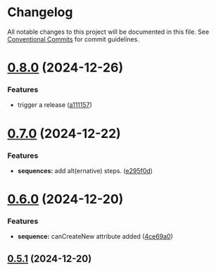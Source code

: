 # Changelog

All notable changes to this project will be documented in this file. See 
[Conventional Commits](https://conventionalcommits.org) for commit guidelines.


# [0.8.0](https://github.com/mbehr1/dlt-logs-utils/compare/v0.7.0...v0.8.0) (2024-12-26)


### Features

* trigger a release ([a111157](https://github.com/mbehr1/dlt-logs-utils/commit/a111157dbeee1abc05199b91bfa21d5da8672ffb))

# [0.7.0](https://github.com/mbehr1/dlt-logs-utils/compare/v0.6.0...v0.7.0) (2024-12-22)


### Features

* **sequences:** add alt(ernative) steps. ([e295f0d](https://github.com/mbehr1/dlt-logs-utils/commit/e295f0d289003fb4eefa186464a864b7e7aa0c32))

# [0.6.0](https://github.com/mbehr1/dlt-logs-utils/compare/v0.5.1...v0.6.0) (2024-12-20)


### Features

* **sequence:** canCreateNew attribute added ([4ce69a0](https://github.com/mbehr1/dlt-logs-utils/commit/4ce69a00409cb6c6a99aa8c2a8b2826aa47f02c4))

## [0.5.1](https://github.com/mbehr1/dlt-logs-utils/compare/v0.5.0...v0.5.1) (2024-12-20)
